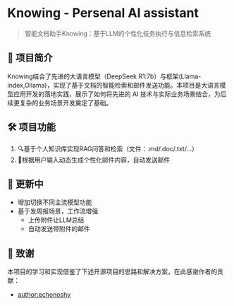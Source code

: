 #  Knowing - Persenal AI assistant

> 智能文档助手Knowing：基于LLM的个性化任务执行与信息检索系统


## 🚀 项目简介

Knowing结合了先进的大语言模型（DeepSeek R1:7b）与框架(Llama-index,Ollama)，实现了基于文档的智能检索和邮件发送功能。本项目是大语言模型应用开发的落地实践，展示了如何将先进的 AI 技术与实际业务场景结合，为后续更复杂的业务场景开发奠定了基础。

## 🛠️ 项目功能
1. 🔍基于个人知识库实现RAG问答和检索（文件：.md/.doc/.txt/...）
2. 📧根据用户输入动态生成个性化邮件内容，自动发送邮件


## 🌟 更新中

- 增加切换不同主流模型功能
- 基于发周报场景，工作流增强
    - 上传附件让LLM总结
    - 自动发送带附件的邮件 

## 💖 致谢

本项目的学习和实现借鉴了下述开源项目的思路和解决方案，在此感谢作者的贡献：

- [author:echonoshy](https://github.com/echonoshy/cgft-llm/tree/master/llama-index)

